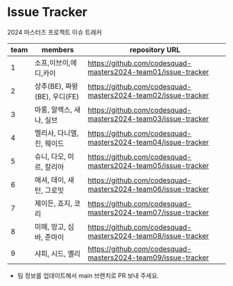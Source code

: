 # Issue Tracker

2024 마스터즈 프로젝트 이슈 트래커

| team | members | repository URL |
| ---- | ------- | -------------- |
| 1    |소프,이브이,에디,카이|https://github.com/codesquad-masters2024-team01/issue-tracker|
| 2    | 상추(BE), 짜왕(BE), 우디(FE)        |    https://github.com/codesquad-masters2024-team02/issue-tracker  |
| 3    | 마롱, 알렉스, 새나, 실브 |https://github.com/codesquad-masters2024-team03/issue-tracker|
| 4    |멜리사, 다니엘, 진, 웨이드         |https://github.com/codesquad-masters2024-team04/issue-tracker                |
| 5    |슈니, 다오, 미르, 칼리아|https://github.com/codesquad-masters2024-team05/issue-tracker|
| 6    | 애셔, 데이, 새턴, 그로밋        |https://github.com/codesquad-masters2024-team06/issue-tracker|
| 7    |제이든, 죠지, 코리|https://github.com/codesquad-masters2024-team07/issue-tracker|
| 8    |미메, 망고, 심바, 준마이|https://github.com/codesquad-masters2024-team08/issue-tracker|
| 9    |샤피, 시드, 옐리|https://github.com/codesquad-masters2024-team09/issue-tracker|

- 팀 정보를 업데이트해서 main 브랜치로 PR 보내 주세요.
